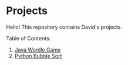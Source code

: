 # Projects

Hello! This repository contains David's projects.

Table of Contents:  

1. [Java Wordle Game](https://github.com/shooby-d/projects/tree/main/Wordle)  
2. [Python Bubble Sort](https://github.com/shooby-d/projects/tree/main/Bubble%20Sort)  
